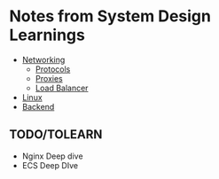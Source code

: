 # Notes from System Design Learnings

- [Networking](./networking/)
  - [Protocols](./networking/protocols.md)
  - [Proxies](./networking/proxies.md)
  - [Load Balancer](./networking/load-balancers.md)
- [Linux](./linux/)
- [Backend](./backend/execution-patterns.md)


## TODO/TOLEARN

- Nginx Deep dive
- ECS Deep DIve
